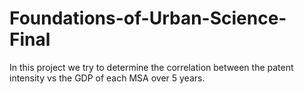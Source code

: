 Foundations-of-Urban-Science-Final
==================================

In this project we try to determine the correlation between the patent intensity vs the GDP of each MSA over 5 years.

